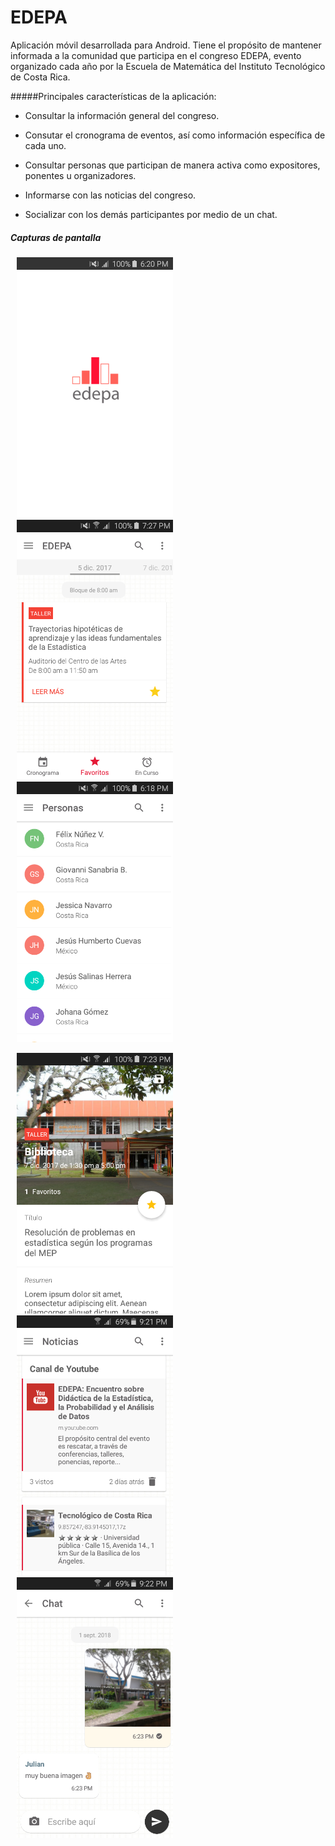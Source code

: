 # EDEPA 
Aplicación móvil desarrollada para Android. Tiene el propósito de mantener informada a la comunidad que participa en el congreso EDEPA, evento organizado cada año por la Escuela de Matemática del Instituto Tecnológico de Costa Rica. 



#####Principales características de la aplicación:

* Consultar la información general del congreso.

* Consutar el cronograma de eventos, así como información específica de cada uno.  

* Consultar personas que participan de manera activa como expositores, ponentes u organizadores. 

* Informarse con las noticias del congreso.

* Socializar con los demás participantes por medio de un chat.

  

##### Capturas de pantalla 

<img src="/screenshots/Splashscreen.png" width="250" hspace="10" /><img src="/screenshots/Cronograma.png" width="250" hspace="10"/><img src="/screenshots/Participantes.png" width="250" hspace="10" />

<img src="/screenshots/Eventos.png" width="250" hspace="10" /><img src="/screenshots/Noticias.png" width="250" hspace="10" /><img src="/screenshots/Chat.png" width="250" hspace="10" />













